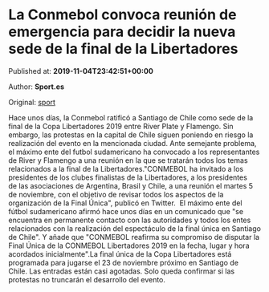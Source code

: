 
# La Conmebol convoca reunión de emergencia para decidir la nueva sede de la final de la Libertadores

Published at: **2019-11-04T23:42:51+00:00**

Author: **Sport.es**

Original: [sport](https://www.sport.es/es/noticias/copa-libertadores/copa-libertadores-final-vilo-7714696)

Hace unos días, la Conmebol ratificó a Santiago de Chile como sede de la final de la Copa Libertadores 2019 entre River Plate y Flamengo. Sin embargo, las protestas en la capital de Chile siguen poniendo en riesgo la realización del evento en la mencionada ciudad. Ante semejante problema, el máximo ente del futbol sudamericano ha convocado a los representantes de River y Flamengo a una reunión en la que se tratarán todos los temas relacionados a la final de la Libertadores."CONMEBOL ha invitado a los presidentes de los clubes finalistas de la Libertadores, a los presidentes de las asociaciones de Argentina, Brasil y Chile, a una reunión el martes 5 de noviembre, con el objetivo de revisar todos los aspectos de la organización de la Final Única", publicó en Twitter. 
El máximo ente del fútbol sudamericano afirmó hace unos días en un comunicado que "se encuentra en permanente contacto con las autoridades y todos los entes relacionados con la realización del espectáculo de la final única en Santiago de Chile".
Y añade que "CONMEBOL reafirma su compromiso de disputar la Final Única de la CONMEBOL Libertadores 2019 en la fecha, lugar y hora acordados inicialmente".La final única de la Copa Libertadores está programada para jugarse el 23 de noviembre próximo en Santiago de Chile. Las entradas están casi agotadas. Solo queda confirmar si las protestas no truncarán el desarrollo del evento. 
